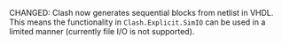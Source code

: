 CHANGED: Clash now generates sequential blocks from netlist in VHDL. This means
the functionality in `Clash.Explicit.SimIO` can be used in a limited manner
(currently file I/O is not supported).
